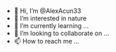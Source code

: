- 👋 Hi, I’m @AlexAcun33
- 👀 I’m interested in nature 
- 🌱 I’m currently learning ...
- 💞️ I’m looking to collaborate on ...
- 📫 How to reach me ...

<!---
AlexAcun33/AlexAcun33 is a ✨ special ✨ repository because its `README.md` (this file) appears on your GitHub profile.
You can click the Preview link to take a look at your changes.
--->
